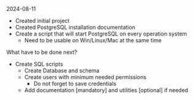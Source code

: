 2024-08-11
- Created initial project
- Created PostgreSQL installation documentation
- Create a script that will start PostgreSQL on every operation system
    - Need to be usable on Win/Linux/Mac at the same time

What have to be done next?
- Create SQL scripts  
    - Create Database and schema   
    - Create users with minimum needed permissions
        - Do not forget to save credentials
    - Add documentation [mandatory] and utilities [optional] if needed